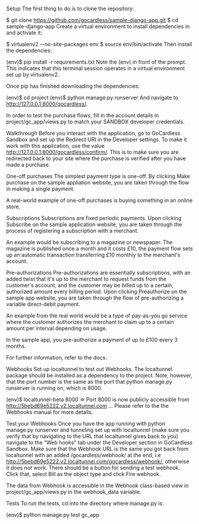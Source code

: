 Setup
The first thing to do is to clone the repository:

$ git clone https://github.com/gocardless/sample-django-app.git
$ cd sample-django-app
Create a virtual environment to install dependencies in and activate it:

$ virtualenv2 --no-site-packages env
$ source env/bin/activate
Then install the dependencies:

(env)$ pip install -r requirements.txt
Note the (env) in front of the prompt. This indicates that this terminal session operates in a virtual environment set up by virtualenv2.

Once pip has finished downloading the dependencies:

(env)$ cd project
(env)$ python manage.py runserver
And navigate to http://127.0.0.1:8000/gocardless/.

In order to test the purchase flows, fill in the account details in project/gc_app/views.py to match your SANDBOX developer credentials.

Walkthrough
Before you interact with the application, go to GoCardless Sandbox and set up the Redirect URI in the Developer settings. To make it work with this application, use the value http://127.0.0.1:8000/gocardless/confirm/. This is to make sure you are redirected back to your site where the purchase is verified after you have made a purchase.

One-off purchases
The simplest payment type is one-off. By clicking Make purchase on the sample appliation website, you are taken through the flow in making a single payment.

A real-world example of one-off purchases is buying something in an online store.

Subscriptions
Subscriptions are fixed periodic payments. Upon clicking Subscribe on the sample application website, you are taken through the process of registering a subscription with a merchant.

An example would be subscribing to a magazine or newspaper. The magazine is published once a month and it costs £10, the payment flow sets up an automatic transaction transferring £10 monthly to the merchant's account.

Pre-authorizations
Pre-authorizations are essentially subscriptions, with an added twist that it's up to the merchant to request funds from the customer's account, and the customer may be billed up to a certain, authorized amount every billing period. Upon clicking Preauthorize on the sample app website, you are taken through the flow of pre-authorizing a variable direct-debit payment.

An example from the real world would be a type of pay-as-you go service where the customer authorizes the merchant to claim up to a certain amount per interval depending on usage.

In the sample app, you pre-authorize a payment of up to £100 every 3 months.

For further information, refer to the docs.

Webhooks
Set up localtunnel to test out Webhooks. The localtunnel package should be installed as a dependency to the project. Note, however, that the port number is the same as the port that python manage.py runserver is running on, which is 8000.

(env)$ localtunnel-beta 8000
=> Port 8000 is now publicly accessible from http://5bebd69e5222.v2.localtunnel.com ...
Please refer to the the Webhooks manual for more details.

Test your Webhooks
Once you have the app running with python manage.py runserver and tunneling set up with localtunnel (make sure you verify that by navigating to the URL that localtunnel gives back to you) navigate to the "Web hooks" tab under the Developer section in GoCardless Sandbox. Make sure that the Webhook URL is the same you got back from localtunnel with an added /gocardless/webhook/ at the end, i.e http://5bebd69e5222.v2.localtunnel.com/gocardless/webhook/, otherwise it does not work. There should be a button for sending a test webhook. Click that, select Bill as the object type and click Fire webhook.

The data from Webhook is accessible in the Webhook class-based view in project/gc_app/views.py in the webhook_data variable.

Tests
To run the tests, cd into the directory where manage.py is:

(env)$ python manage.py test gc_app
